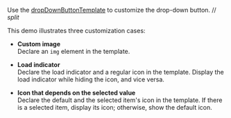 Use the [dropDownButtonTemplate](/Documentation/ApiReference/UI_Components/dxSelectBox/Configuration/#dropDownButtonTemplate) to customize the drop-down button.
// _split_

This demo illustrates three customization cases:

- **Custom image**  
Declare an `img` element in the template.

- **Load indicator**    
Declare the load indicator and a regular icon in the template. Display the load indicator while hiding the icon, and vice versa.

- **Icon that depends on the selected value**     
Declare the default and the selected item's icon in the template. If there is a selected item, display its icon; otherwise, show the default icon.